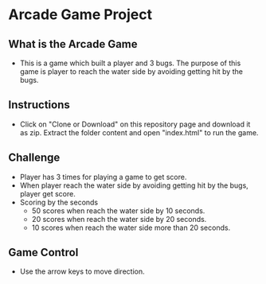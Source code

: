 # Arcade Game Project

## What is the Arcade Game
* This is a game which built a player and 3 bugs. The purpose of this game is player to reach the water side by avoiding getting hit by the bugs.

## Instructions
* Click on "Clone or Download" on this repository page and download it as zip. Extract the folder content and open "index.html" to run the game.

## Challenge
* Player has 3 times for playing a game to get score.
* When player reach the water side by avoiding getting hit by the bugs, player get score.
* Scoring by the seconds
  - 50 scores when reach the water side by 10 seconds.
  - 20 scores when reach the water side by 20 seconds.
  - 10 scores when reach the water side more than 20 seconds.

## Game Control
* Use the arrow keys to move direction.
